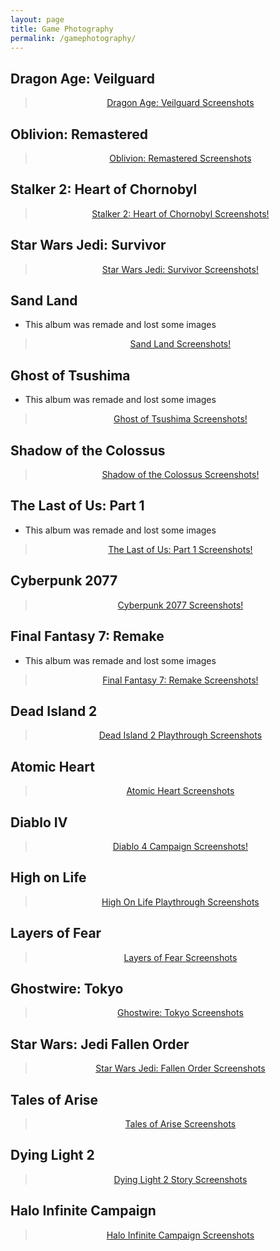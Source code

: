 ```yaml
---
layout: page
title: Game Photography
permalink: /gamephotography/
---
```

<link rel="icon" href="Logo.ico" type="image/x-icon"/>
<link rel="preconnect" href="https://fonts.gstatic.com">
<link href="https://fonts.googleapis.com/css2?family=Jura:wght@300&display=swap" rel="stylesheet"> 

## Dragon Age: Veilguard
<div align="center"><blockquote class="imgur-embed-pub" lang="en" data-id="a/zK23Sqr"  ><a href="//imgur.com/a/zK23Sqr">Dragon Age: Veilguard Screenshots</a></blockquote><script async src="//s.imgur.com/min/embed.js" charset="utf-8"></script></div>

## Oblivion: Remastered
<div align="center"><blockquote class="imgur-embed-pub" lang="en" data-id="a/J1VpUY5"  ><a href="//imgur.com/a/J1VpUY5">Oblivion: Remastered Screenshots</a></blockquote><script async src="//s.imgur.com/min/embed.js" charset="utf-8"></script></div>

## Stalker 2: Heart of Chornobyl
<div align="center"><blockquote class="imgur-embed-pub" lang="en" data-id="a/XrNYlYr"  ><a href="//imgur.com/a/XrNYlYr">Stalker 2: Heart of Chornobyl Screenshots!</a></blockquote><script async src="//s.imgur.com/min/embed.js" charset="utf-8"></script></div>

## Star Wars Jedi: Survivor
<div align="center"><blockquote class="imgur-embed-pub" lang="en" data-id="a/Y9ff6wj"  ><a href="//imgur.com/a/Y9ff6wj">Star Wars Jedi: Survivor Screenshots!</a></blockquote><script async src="//s.imgur.com/min/embed.js" charset="utf-8"></script></div>

## Sand Land
- This album was remade and lost some images
<div align="center"><blockquote class="imgur-embed-pub" lang="en" data-id="a/jVX0dod"  ><a href="//imgur.com/a/jVX0dod">Sand Land Screenshots!</a></blockquote><script async src="//s.imgur.com/min/embed.js" charset="utf-8"></script></div>

## Ghost of Tsushima
- This album was remade and lost some images
<div align="center"><blockquote class="imgur-embed-pub" lang="en" data-id="a/tYxWUHT"  ><a href="//imgur.com/a/tYxWUHT">Ghost of Tsushima Screenshots!</a></blockquote><script async src="//s.imgur.com/min/embed.js" charset="utf-8"></script></div>

## Shadow of the Colossus
<div align="center"><blockquote class="imgur-embed-pub" lang="en" data-id="a/jzJFdb3"  ><a href="//imgur.com/a/jzJFdb3">Shadow of the Colossus Screenshots!</a></blockquote><script async src="//s.imgur.com/min/embed.js" charset="utf-8"></script></div>

## The Last of Us: Part 1
- This album was remade and lost some images
<div align="center"><blockquote class="imgur-embed-pub" lang="en" data-id="a/uXZ4NgY"  ><a href="//imgur.com/a/uXZ4NgY">The Last of Us: Part 1 Screenshots!</a></blockquote><script async src="//s.imgur.com/min/embed.js" charset="utf-8"></script></div>

## Cyberpunk 2077
<div align="center"><blockquote class="imgur-embed-pub" lang="en" data-id="a/PjHF164"  ><a href="//imgur.com/a/PjHF164">Cyberpunk 2077 Screenshots!</a></blockquote><script async src="//s.imgur.com/min/embed.js" charset="utf-8"></script></div>

## Final Fantasy 7: Remake
- This album was remade and lost some images
<div align="center"><blockquote class="imgur-embed-pub" lang="en" data-id="a/dgNnci8"  ><a href="//imgur.com/a/dgNnci8">Final Fantasy 7: Remake Screenshots!</a></blockquote><script async src="//s.imgur.com/min/embed.js" charset="utf-8"></script></div>

## Dead Island 2
<div align="center"><blockquote class="imgur-embed-pub" lang="en" data-id="a/blNOit5"  ><a href="//imgur.com/a/blNOit5">Dead Island 2 Playthrough Screenshots</a></blockquote><script async src="//s.imgur.com/min/embed.js" charset="utf-8"></script></div>

## Atomic Heart 
<div align="center"><blockquote class="imgur-embed-pub" lang="en" data-id="a/uLhaDda"  ><a href="//imgur.com/a/uLhaDda">Atomic Heart Screenshots</a></blockquote><script async src="//s.imgur.com/min/embed.js" charset="utf-8"></script></div>

## Diablo IV
<div align="center"><blockquote class="imgur-embed-pub" lang="en" data-id="a/kKoeXv0"  ><a href="//imgur.com/a/kKoeXv0">Diablo 4 Campaign Screenshots!</a></blockquote><script async src="//s.imgur.com/min/embed.js" charset="utf-8"></script></div>

## High on Life
<div align="center"><blockquote class="imgur-embed-pub" lang="en" data-id="a/xcTpZ0H"  ><a href="//imgur.com/a/xcTpZ0H">High On Life Playthrough Screenshots</a></blockquote><script async src="//s.imgur.com/min/embed.js" charset="utf-8"></script></div>

## Layers of Fear
<div align="center"><blockquote class="imgur-embed-pub" lang="en" data-id="a/RPunCdg"  ><a href="//imgur.com/a/RPunCdg">Layers of Fear Screenshots</a></blockquote><script async src="//s.imgur.com/min/embed.js" charset="utf-8"></script></div>

## Ghostwire: Tokyo
<div align="center"><blockquote class="imgur-embed-pub" lang="en" data-id="a/b1eOwTl"  ><a href="//imgur.com/a/b1eOwTl">Ghostwire: Tokyo Screenshots</a></blockquote><script async src="//s.imgur.com/min/embed.js" charset="utf-8"></script></div>

## Star Wars: Jedi Fallen Order
<div align="center"><blockquote class="imgur-embed-pub" lang="en" data-id="a/Y3gC2mt"  ><a href="//imgur.com/a/Y3gC2mt">Star Wars Jedi: Fallen Order Screenshots</a></blockquote><script async src="//s.imgur.com/min/embed.js" charset="utf-8"></script></div>

## Tales of Arise
<div align="center"><blockquote class="imgur-embed-pub" lang="en" data-id="a/i5wtkUT"  ><a href="//imgur.com/a/i5wtkUT">Tales of Arise Screenshots</a></blockquote><script async src="//s.imgur.com/min/embed.js" charset="utf-8"></script></div>

## Dying Light 2
<div align="center"><blockquote class="imgur-embed-pub" lang="en" data-id="a/6vYf9Vg"  ><a href="//imgur.com/a/6vYf9Vg">Dying Light 2 Story Screenshots</a></blockquote><script async src="//s.imgur.com/min/embed.js" charset="utf-8"></script></div>

## Halo Infinite Campaign
<div align="center"><blockquote class="imgur-embed-pub" lang="en" data-id="a/YJgkoge"  ><a href="//imgur.com/a/YJgkoge">Halo Infinite Campaign Screenshots</a></blockquote><script async src="//s.imgur.com/min/embed.js" charset="utf-8"></script></div>
